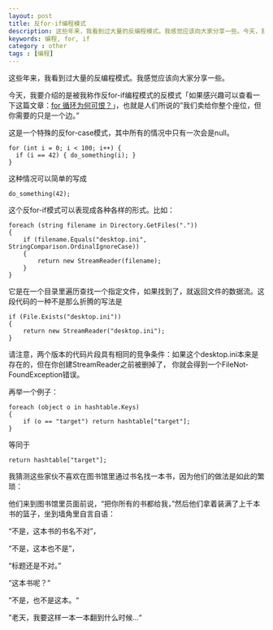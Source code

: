 ```yaml
---
layout: post
title: 反for-if编程模式
description: 这些年来，我看到过大量的反编程模式。我感觉应该向大家分享一些。今天，我要介绍的是被我称作反for-if编程模式的反模式，也就是人们所说的”我们卖给你整个座位，但你需要的只是一个边。”
keywords: 编程, for, if
category : other
tags : [编程]
---
```


这些年来，我看到过大量的反编程模式。我感觉应该向大家分享一些。

今天，我要介绍的是被我称作反for-if编程模式的反模式「如果感兴趣可以查看一下这篇文章：[for 循环为何可恨？](http://justjavac.com/other/2012/05/15/whats-wrong-with-the-for-loop)」，也就是人们所说的”我们卖给你整个座位，但你需要的只是一个边。”

这是一个特殊的反for-case模式，其中所有的情况中只有一次会是null。

    for (int i = 0; i < 100; i++) {
      if (i == 42) { do_something(i); }
    }

这种情况可以简单的写成

    do_something(42);

这个反for-if模式可以表现成各种各样的形式。比如：

    foreach (string filename in Directory.GetFiles("."))
    {
        if (filename.Equals("desktop.ini", StringComparison.OrdinalIgnoreCase))
        {
            return new StreamReader(filename);
        }
    }
    
它是在一个目录里遍历查找一个指定文件，如果找到了，就返回文件的数据流。这段代码的一种不是那么折腾的写法是

    if (File.Exists("desktop.ini"))
    {
        return new StreamReader("desktop.ini");
    }

请注意，两个版本的代码片段具有相同的竞争条件：如果这个desktop.ini本来是存在的，但在你创建Stream­Reader之前被删掉了，
你就会得到一个File­Not­Found­Exception错误。

再举一个例子：

    foreach (object o in hashtable.Keys)
    {
        if (o == "target") return hashtable["target"];
    }

等同于

    return hashtable["target"];

我猜测这些家伙不喜欢在图书馆里通过书名找一本书，因为他们的做法是如此的繁琐：

他们来到图书馆里员面前说，“把你所有的书都给我，”然后他们拿着装满了上千本书的篮子，坐到墙角里自言自语：

“不是，这本书的书名不对”，

“不是，这本也不是”，

“标题还是不对。”

“这本书呢？”

”不是，也不是这本。“

”老天，我要这样一本一本翻到什么时候…“
